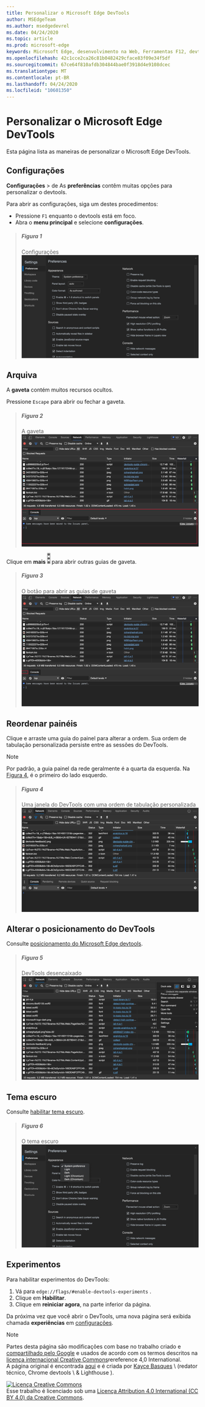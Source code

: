 ```yaml
---
title: Personalizar o Microsoft Edge DevTools
author: MSEdgeTeam
ms.author: msedgedevrel
ms.date: 04/24/2020
ms.topic: article
ms.prod: microsoft-edge
keywords: Microsoft Edge, desenvolvimento na Web, Ferramentas F12, devtools
ms.openlocfilehash: 42c1cce2ca26c81b0482429cface83f09e34f5df
ms.sourcegitcommit: 67ce64f810afdb304844bae0f3918d4e9108dcec
ms.translationtype: MT
ms.contentlocale: pt-BR
ms.lasthandoff: 04/24/2020
ms.locfileid: "10601350"
---
```

<!-- Copyright Kayce Basques 

   Licensed under the Apache License, Version 2.0 (the "License");
   you may not use this file except in compliance with the License.
   You may obtain a copy of the License at

       https://www.apache.org/licenses/LICENSE-2.0

   Unless required by applicable law or agreed to in writing, software
   distributed under the License is distributed on an "AS IS" BASIS,
   WITHOUT WARRANTIES OR CONDITIONS OF ANY KIND, either express or implied.
   See the License for the specific language governing permissions and
   limitations under the License.  -->





# Personalizar o Microsoft Edge DevTools   

  

Esta página lista as maneiras de personalizar o Microsoft Edge DevTools.  

## Configurações   

**Configurações**  >  de As **preferências** contêm muitas opções para personalizar o devtools.  

Para abrir as configurações, siga um destes procedimentos:  

*   Pressione `F1` enquanto o devtools está em foco.  
*   Abra o **menu principal** e selecione **configurações**.  

> ##### Figura 1  
> Configurações  
> ![Configurações][ImageSettings]  

## Arquiva   

A **gaveta** contém muitos recursos ocultos.  

Pressione `Escape` para abrir ou fechar a gaveta.  

> ##### Figura 2  
> A gaveta  
> ![A gaveta][ImageDrawerExample]  

Clique em **mais** ![ informações ][ImageMoreIcon] para abrir outras guias de gaveta.  

> ##### Figura 3  
> O botão para abrir as guias de gaveta  
> ![O botão para abrir as guias de gaveta][ImageMoreDrawerTabs]  

## Reordenar painéis   

Clique e arraste uma guia do painel para alterar a ordem.  Sua ordem de tabulação personalizada persiste entre as sessões do DevTools.  

> [!NOTE]
> Por padrão, a guia painel da rede geralmente é a quarta da esquerda.  Na [Figura 4](#figure-4), é o primeiro do lado esquerdo.  

> ##### Figura 4  
> Uma janela do DevTools com uma ordem de tabulação personalizada    
> ![Uma janela do DevTools com uma guia personalizada no painel de classificação][ImageCustomTabOrdering]  

## Alterar o posicionamento do DevTools   

Consulte [posicionamento do Microsoft Edge devtools][DevToolsPlacement].  

> ##### Figura 5  
> DevTools desencaixado  
> ![DevTools desencaixado][ImageUndock]  

## Tema escuro   

Consulte [habilitar tema escuro][DarkTheme].  

> ##### Figura 6  
> O tema escuro  
> ![O tema escuro][ImageDarkTheme]  

## Experimentos   

Para habilitar experimentos do DevTools:  

1.  Vá para `edge://flags/#enable-devtools-experiments` .  
1.  Clique em **Habilitar**.  
1.  Clique em **reiniciar agora**, na parte inferior da página.  

Da próxima vez que você abrir o DevTools, uma nova página será exibida chamada **experiências** em [configurações](#settings).  

   

  

<!-- image links -->  

[ImageMoreIcon]: /microsoft-edge/devtools-guide-chromium/media/more-icon.msft.png  

[ImageSettings]: /microsoft-edge/devtools-guide-chromium/media/customize-settings-preferences.msft.png "Figura 1: configurações"  
[ImageDrawerExample]: /microsoft-edge/devtools-guide-chromium/media/customize-drawer-open.msft.png "Figura 2: a gaveta"  
[ImageMoreDrawerTabs]: /microsoft-edge/devtools-guide-chromium/media/customize-drawer-open-more-tools.msft.png "Figura 3: o botão para abrir guias de gaveta"  
[ImageCustomTabOrdering]: /microsoft-edge/devtools-guide-chromium/media/customize-network-first-position.msft.png "Figura 4: uma janela do DevTools com uma guia personalizada no painel de classificação"  
[ImageUndock]: /microsoft-edge/devtools-guide-chromium/media/customize-dev-tools-dock-side.msft.png "Figura 5: DevTools desencaixada"  
[ImageDarkTheme]: /microsoft-edge/devtools-guide-chromium/media/customize-settings-appearance-theme.msft.png "Figura 6: o tema escuro"  

<!-- links -->  

[DevToolsPlacement]: /microsoft-edge/devtools-guide-chromium/customize/placement "Alterar o posicionamento do Microsoft Edge DevTools (desencaixar, encaixar na parte inferior, encaixar à esquerda)"  
[DarkTheme]: /microsoft-edge/devtools-guide-chromium/customize/dark-theme "Habilitar tema escuro no Microsoft Edge DevTools"  

> [!NOTE]
> Partes desta página são modificações com base no trabalho criado e [compartilhado pelo Google][GoogleSitePolicies] e usados de acordo com os termos descritos na [licença internacional Creative Commons][CCA4IL]rereference 4,0 International.  
> A página original é encontrada [aqui](https://developers.google.com/web/tools/chrome-devtools/customize/index) e é criada por [Kayce Basques][KayceBasques] \ (redator técnico, Chrome devtools \ & Lighthouse \).  

[![Licença Creative Commons][CCby4Image]][CCA4IL]  
Esse trabalho é licenciado sob uma [Licença Attribution 4.0 International (CC BY 4.0) da Creative Commons][CCA4IL].  

[CCA4IL]: https://creativecommons.org/licenses/by/4.0  
[CCby4Image]: https://i.creativecommons.org/l/by/4.0/88x31.png  
[GoogleSitePolicies]: https://developers.google.com/terms/site-policies  
[KayceBasques]: https://developers.google.com/web/resources/contributors/kaycebasques  
